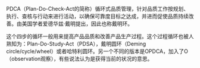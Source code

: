 PDCA（Plan-Do-Check-Act的简称）循环式品质管理，针对品质工作按规划、执行、查核与行动来进行活动，以确保可靠度目标之达成，并进而促使品质持续改善。由美国学者爱德华兹·戴明提出，因此也称戴明环。

这个四步的循环一般用来提高产品品质和改善产品生产过程。这个过程循环也被人熟知为：Plan-Do-Study-Act（PDSA），戴明圆环（Deming circle/cycle/wheel）或者哈特利圆环。另一个不同的版本是OPDCA，加入了O（observation观察），有些说法认为是获得当前的状况的意思。